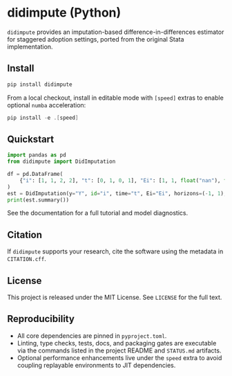 # didimpute (Python)

`didimpute` provides an imputation-based difference-in-differences estimator for staggered adoption settings, ported from the original Stata implementation.

## Install

```powershell
pip install didimpute
```

From a local checkout, install in editable mode with `[speed]` extras to enable optional `numba` acceleration:

```powershell
pip install -e .[speed]
```

## Quickstart

```python
import pandas as pd
from didimpute import DidImputation

df = pd.DataFrame(
    {"i": [1, 1, 2, 2], "t": [0, 1, 0, 1], "Ei": [1, 1, float("nan"), float("nan")], "Y": [0.0, 1.0, 0.0, 0.9]}
)
est = DidImputation(y="Y", id="i", time="t", Ei="Ei", horizons=(-1, 1), minN=1).fit(df)
print(est.summary())
```

See the documentation for a full tutorial and model diagnostics.

## Citation

If `didimpute` supports your research, cite the software using the metadata in `CITATION.cff`.

## License

This project is released under the MIT License. See `LICENSE` for the full text.

## Reproducibility

- All core dependencies are pinned in `pyproject.toml`.
- Linting, type checks, tests, docs, and packaging gates are executable via the commands listed in the project README and `STATUS.md` artifacts.
- Optional performance enhancements live under the `speed` extra to avoid coupling replayable environments to JIT dependencies.
